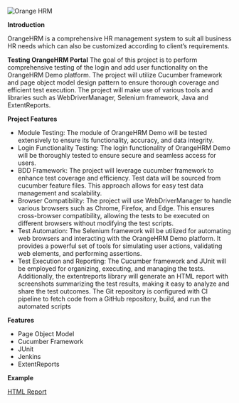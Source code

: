 ![Orange HRM](https://github.com/Apekhafl/HRM-Portal/assets/161640011/f9c247f1-7c6a-427a-b37d-123e8f7331b2)

**Introduction**

OrangeHRM is a comprehensive HR management system to suit all business HR needs which can also be customized according to client’s requirements.

**Testing OrangeHRM Portal**
The goal of this project is to perform comprehensive testing of the login and add user functionality on the OrangeHRM Demo platform. The project will utilize Cucumber framework and page object model design pattern to ensure thorough coverage and efficient test execution. The project will make use of various tools and libraries such as WebDriverManager, Selenium framework, Java and ExtentReports.

 **Project Features**
-	Module Testing: The module of OrangeHRM Demo will be tested extensively to ensure its functionality, accuracy, and data integrity. 
-	Login Functionality Testing: The login functionality of OrangeHRM Demo will be thoroughly tested to ensure secure and seamless access for users.
-	BDD Framework: The project will leverage cucumber framework to enhance test coverage and efficiency. Test data will be sourced from cucumber feature files. This approach allows for easy test data management and scalability.
-	Browser Compatibility: The project will use WebDriverManager to handle various browsers such as Chrome, Firefox, and Edge. This ensures cross-browser compatibility, allowing the tests to be executed on different browsers without modifying the test scripts.
-	Test Automation: The Selenium framework will be utilized for automating web browsers and interacting with the OrangeHRM Demo platform. It provides a powerful set of tools for simulating user actions, validating web elements, and performing assertions.
-	Test Execution and Reporting: The Cucumber framework and JUnit will be employed for organizing, executing, and managing the tests. Additionally, the extentreports library will generate an HTML report with screenshots summarizing the test results, making it easy to analyze and share the test outcomes. The Git repository is configured with CI pipeline to fetch code from a GitHub repository, build, and run the automated scripts

**Features**
-	Page Object Model
-	Cucumber Framework
-	JUnit
-	Jenkins
-	ExtentReports

**Example**

[HTML Report](../blob/master/LICENSE)
